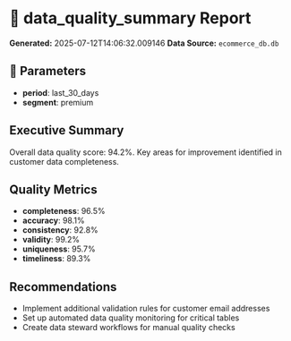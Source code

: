 # 📝 data_quality_summary Report
**Generated:** 2025-07-12T14:06:32.009146
**Data Source:** `ecommerce_db.db`

## 📌 Parameters
- **period**: last_30_days
- **segment**: premium

## Executive Summary
Overall data quality score: 94.2%. Key areas for improvement identified in customer data completeness.

## Quality Metrics
- **completeness**: 96.5%
- **accuracy**: 98.1%
- **consistency**: 92.8%
- **validity**: 99.2%
- **uniqueness**: 95.7%
- **timeliness**: 89.3%

## Recommendations
- Implement additional validation rules for customer email addresses
- Set up automated data quality monitoring for critical tables
- Create data steward workflows for manual quality checks
